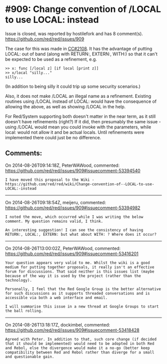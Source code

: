 
#909: Change convention of /LOCAL to use LOCAL: instead
================================================================================
Issue is closed, was reported by hostilefork and has 8 comment(s).
<https://github.com/red/red/issues/909>

The case for this was made in [CC#2108](http://curecode.org/rebol3/ticket.rsp?id=2108).  It has the advantage of putting LOCAL: out of band (along with RETURN:, EXTERN:, WITH:) so that it can't be expected to be used as a refinement, e.g.

```
>> x: func [/local z] [if local [print z]] 
>> x/local "silly..."
silly...
```

(In addition to being silly it could trip up some security scenarios.)

Also, it does not make /LOCAL an illegal name as a refinement.  Existing routines using /LOCAL instead of LOCAL: would have the consequence of allowing the above, as well as showing /LOCAL in the help.

For Red/System supporting both doesn't matter in the near term, as it still doesn't have refinements (right?)  If it did, then presumably the same issue - using /LOCAL would mean you could invoke with the parameters, while local: would not allow it and be actual locals.  Until refinements were implemented there could just be no difference.



Comments:
--------------------------------------------------------------------------------

On 2014-08-26T09:14:18Z, PeterWAWood, commented:
<https://github.com/red/red/issues/909#issuecomment-53394540>

    I have moved this proposal to the Wiki - https://github.com/red/red/wiki/Change-convention-of--LOCAL-to-use-LOCAL:-instead

--------------------------------------------------------------------------------

On 2014-08-26T09:18:54Z, meijeru, commented:
<https://github.com/red/red/issues/909#issuecomment-53394982>

    I noted the move, which occurred while I was writing the below comment. My question remains valid, I think.
    
    An interesting suggestion! I can see the consistency of having RETURN:, LOCAL:, EXTERN: but what about WITH: ? Where does it occur?

--------------------------------------------------------------------------------

On 2014-08-26T13:00:02Z, PeterWAWood, commented:
<https://github.com/red/red/issues/909#issuecomment-53416201>

    Your question appears very valid to me. Whilst the wiki is a good medium for putting together proposals, it really isn't an effective forum for discussions. That said neither is this issues list (maybe because of the way it is used by the project (rather than the technology).
    
    Personally, I feel that the Red Google Group is the better alternative for such discussions as it supports threaded conversations and is accessible via both a web interface and email.
    
    I will summarise this issue in a new thread at Google Groups to start the ball rolling. 

--------------------------------------------------------------------------------

On 2014-08-26T13:18:17Z, dockimbel, commented:
<https://github.com/red/red/issues/909#issuecomment-53418428>

    Agreed with Peter. In addition to that, such core change (if decided that it should be implemented) would need to be adopted in both Red and Rebol, else the divergence would make it a no-go (better keep compatibility between Red and Rebol rather than diverge for a small and questionable gain.

